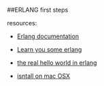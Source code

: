 ##ERLANG
first steps

resources:
  - [Erlang documentation](http://www.erlang.org/doc/)
  - [Learn you some erlang](http://learnyousomeerlang.com/content)
  

  - [the real hello world in erlang](http://egarson.blogspot.com.es/2008/03/real-erlang-hello-world.html)


  - [isntall on mac OSX](http://rudamoura.com/erlang-on-mac.html)
